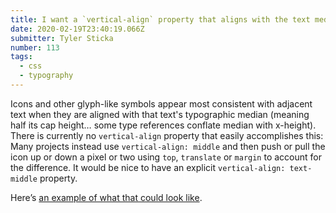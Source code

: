 ```yaml
---
title: I want a `vertical-align` property that aligns with the text median
date: 2020-02-19T23:40:19.066Z
submitter: Tyler Sticka
number: 113
tags:
  - css
  - typography
---
```

Icons and other glyph-like symbols appear most consistent with adjacent text when they are aligned with that text's typographic median (meaning half its cap height… some type references conflate median with x-height). There is currently no `vertical-align` property that easily accomplishes this: Many projects instead use `vertical-align: middle` and then push or pull the icon up or down a pixel or two using `top`, `translate` or `margin` to account for the difference.It would be nice to have an explicit `vertical-align: text-middle` property.

Here’s [an example of what that could look like](https://cloudfour.com/thinks/some-imaginary-css/#align-to-typeface-median).
